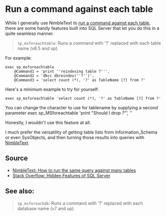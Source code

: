 ﻿# Run a command against each table

While I generally use NimbleText to [run a command against each table](http://nimbletext.com/HowTo/OneQueryManyTables), there are some handy features built into SQL Server that let you do this in a quite seamless manner.

> `sp_msforeachtable`: Runs a command with '?' replaced with each table name (v6.5 and up)

For example:


    exec sp_msforeachtable
        @Command1 = 'print ''reindexing table ?''',
        @Command2 = 'dbcc dbreindex(''?'')',
        @Command3 = 'select count (*), '?' as TableName [?] from ?'

Here's a minimum example to try for yourself:

    exec sp_msforeachtable 'select count (*), '?' as TableName [?] from ?'


You can change the character to use for tablename by supplying a second parameter
    exec sp_MSforeachtable 'print "Should I drop *?"', '*'


Honestly, I wouldn't use this feature at all.

I much prefer the versatility of getting table lists from Information_Schema or even SysObjects, and then turning those results into queries with [NimbleText](http://nimbletext.com/HowTo/OneQueryManyTables).

## Source

 * [NimbleText: How to run the same query against many tables](http://nimbletext.com/HowTo/OneQueryManyTables)
 * [Stack Overflow: Hidden Features of SQL Server](http://stackoverflow.com/questions/121243/hidden-features-of-sql-server)

## See also:

> `sp_msforeachdb`: Runs a command with '?' replaced with each database name (v7 and up)